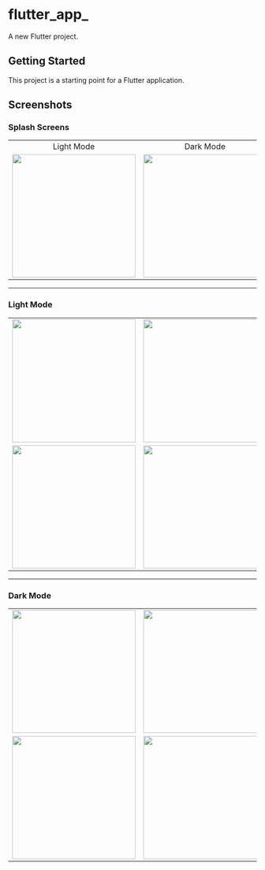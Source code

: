 # flutter_app_
A new Flutter project.

## Getting Started
This project is a starting point for a Flutter application.

## Screenshots

### Splash Screens

|  |  |
| :---: | :---: |
| Light Mode | Dark Mode |
| <img src="https://github.com/user-attachments/assets/fa927ace-63fc-4a76-a9e5-215a8e1c258a" width="250" /> | <img src="https://github.com/user-attachments/assets/2fb286a0-2959-4d22-940a-5998c491d6af" width="250" /> |

---

### Light Mode

|  |  |
| :---: | :---: |
| <img src="https://github.com/user-attachments/assets/6fb25c9f-cf3b-43b6-a4be-0c7f3541269c" width="250" /> | <img src="https://github.com/user-attachments/assets/316a8673-25b4-4c26-a469-394ee4ee47c0" width="250" />|
| <img src="https://github.com/user-attachments/assets/6be5a456-4b7a-4e25-bca8-62af7bc4b4df" width="250" /> | <img src="https://github.com/user-attachments/assets/787311be-6508-478a-9ebf-758a86c949e9" width="250" /> |

---

### Dark Mode

|  |  |
| :---: | :---: |
| <img src="https://github.com/user-attachments/assets/0653daa9-9816-4512-8886-c3bc389cf32e" width="250" /> | <img src="https://github.com/user-attachments/assets/f92506c3-9c7f-4e33-9224-f4adc52f7ac7" width="250" /> |
| <img src="https://github.com/user-attachments/assets/8b3a9889-fc85-4007-98d4-2206783b9848" width="250" /> | <img src="https://github.com/user-attachments/assets/c8010c8f-2e8e-4d26-9e5a-afe2775d56c0" width="250" /> |





